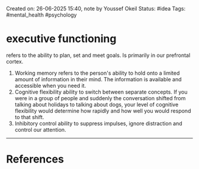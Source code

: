 Created on: 26-06-2025 15:40, note by Youssef Okeil
Status: #idea
Tags: #mental_health #psychology 
# executive functioning
refers to the ability to plan, set and meet goals. Is primarily in our prefrontal cortex.

1. Working memory
	refers to the person's ability to hold onto a limited amount of information in their mind. The information is available and accessible when you need it. 
2. Cognitive flexibility
	ability to switch between separate concepts. If you were in a group of people and suddenly the conversation shifted from talking about holidays to talking about dogs, your level of cognitive flexibility would determine how rapidly and how well you would respond to that shift.
3. Inhibitory control
	ability to suppress impulses, ignore distraction and control our attention.



-----------------
# References